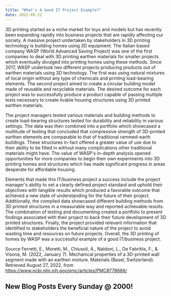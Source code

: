 ```yaml
---
title: "What's A Good IT Project Example?"
date: 2022-09-22
---
```


3D printing started as a niche market for toys and models but has recently been expanding rapidly into business projects that are rapidly affecting our society. A 
massive project undertaken by stakeholders in 3D printing technology is building homes using 3D equipment. The Italian based company WASP (World Advanced Saving Project) 
was one of the first companies to deal with 3D printing earthen materials for smaller projects which eventually divulged into printing homes using these methods. Since 
2017, WASP undertook two different projects producing products out of earthen materials using 3D technology. The first was using natural mixtures of local origin without 
any type of chemicals and printing load-bearing elements. The second project aimed to create a circular building model made of reusable and recyclable materials. The 
desired outcome for each project was to successfully produce a product capable of passing multiple tests necessary to create livable housing structures using 3D printed 
earthen materials.

The project managers tested various materials and building methods to create load-bearing structures tested for durability and reliability in various settings. The data 
was then combined into a portfolio which showcased a multitude of testing that concluded that compressive strength of 3D-printed earthen elements are comparable to that 
of traditional rammed-earth buildings. These structures in-fact offered a greater value of use due to their ability to be filled in without many complications other 
traditional materials might have. The value of WASP's in-depth analysis opened opportunities for more companies to begin their own experiments into 3D printing homes and 
structures which has made significant progress in areas desperate for affordable housing.

Elements that made this IT/business project a success include the project manager's ability to set a clearly defined project standard and uphold their objectives with 
tangible results which produced a favorable outcome that achieved a new state of understanding for the future of their project. Additionally, the compiled data showcased 
different building methods from 3D printed structures in a measurable way and reported achievable results. The combination of testing and documenting created a portfolio 
to present findings associated with their project to back their future development of 3D printed structures. Finally, the project provided relevant information that 
identified to stakeholders the beneficial nature of the project to avoid wasting time and resources on future projects. Overall, the 3D printing of homes by WASP was a 
successful example of a good IT/business project.

Source
Ferretti, E., Moretti, M., Chiusoli, A., Naldoni, L., De Fabritiis, F., & Visonà, M. (2022, January 7). Mechanical properties of a 3D-printed wall segment made with an 
earthen mixture. Materials (Basel, Switzerland). Retrieved August 27, 2022, from https://www.ncbi.nlm.nih.gov/pmc/articles/PMC8778666/

## New Blog Posts Every Sunday @ 2000!
